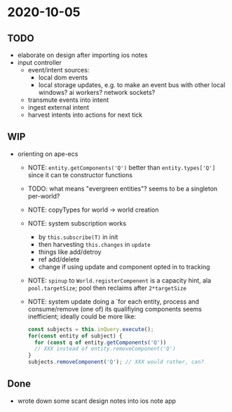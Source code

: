 # 2020-10-05

## TODO

- elaborate on design after importing ios notes
- input controller
  - event/intent sources:
    - local dom events
    - local storage updates, e.g. to make an event bus with other local
      windows? ai workers? network sockets?
  - transmute events into intent
  - ingest external intent
  - harvest intents into actions for next tick

## WIP

- orienting on ape-ecs
  - NOTE: `entity.getComponents('Q')` better than `entity.types['Q']` since
    it can te constructor functions
  - TODO: what means "evergreen entities"? seems to be a singleton per-world?
  - NOTE: copyTypes for world -> world creation
  - NOTE: system subscription works
    - by `this.subscribe(T)` in init
    - then harvesting `this.changes` in `update`
    - things like add/detroy
    - ref add/delete
    - change if using update and component opted in to tracking
  - NOTE: `spinup` to `World.registerCompenent` is a capacity hint, ala
    `pool.targetSize`; pool then reclaims after `2*targetSize`
  - NOTE: system update doing a `for each entity, process and consume/remove
    (one of) its qualifiying components seems inefficient; ideally could be
    more like:

    ```javascript
    const subjects = this.inQuery.execute();
    for(const entity of subject) {
      for (const q of entity.getComponents('Q'))
      // XXX instead of entity.removeComponent('Q')
    }
    subjects.removeComponent('Q'); // XXX would rather, can?
    ```

## Done

- wrote down some scant design notes into ios note app

